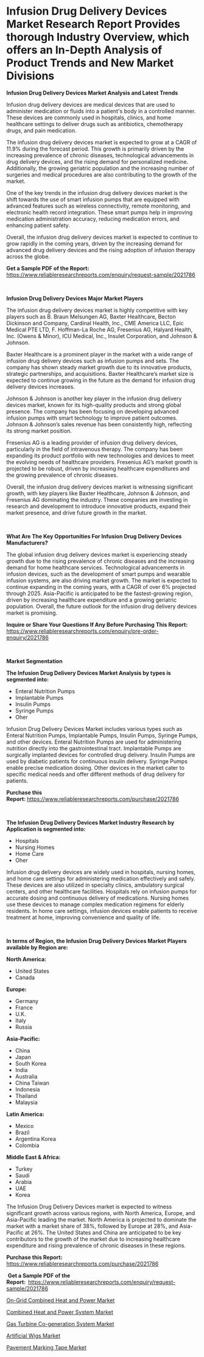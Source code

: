 <p><h1>Infusion Drug Delivery Devices Market Research Report Provides thorough Industry Overview, which offers an In-Depth Analysis of Product Trends and New Market Divisions</h1></p><p><strong>Infusion Drug Delivery Devices Market Analysis and Latest Trends</strong></p>
<p><p>Infusion drug delivery devices are medical devices that are used to administer medication or fluids into a patient's body in a controlled manner. These devices are commonly used in hospitals, clinics, and home healthcare settings to deliver drugs such as antibiotics, chemotherapy drugs, and pain medication.</p><p>The infusion drug delivery devices market is expected to grow at a CAGR of 11.9% during the forecast period. This growth is primarily driven by the increasing prevalence of chronic diseases, technological advancements in drug delivery devices, and the rising demand for personalized medicine. Additionally, the growing geriatric population and the increasing number of surgeries and medical procedures are also contributing to the growth of the market.</p><p>One of the key trends in the infusion drug delivery devices market is the shift towards the use of smart infusion pumps that are equipped with advanced features such as wireless connectivity, remote monitoring, and electronic health record integration. These smart pumps help in improving medication administration accuracy, reducing medication errors, and enhancing patient safety.</p><p>Overall, the infusion drug delivery devices market is expected to continue to grow rapidly in the coming years, driven by the increasing demand for advanced drug delivery devices and the rising adoption of infusion therapy across the globe.</p></p>
<p><strong>Get a Sample PDF of the Report:&nbsp;</strong> <a href="https://www.reliableresearchreports.com/enquiry/request-sample/2021786">https://www.reliableresearchreports.com/enquiry/request-sample/2021786</a></p>
<p>&nbsp;</p>
<p><strong>Infusion Drug Delivery Devices Major Market Players</strong></p>
<p><p>The infusion drug delivery devices market is highly competitive with key players such as B. Braun Melsungen AG, Baxter Healthcare, Becton Dickinson and Company, Cardinal Health, Inc., CME America LLC, Epic Medical PTE LTD, F. Hoffman-La Roche AG, Fresenius AG, Halyard Health, Inc. (Owens & Minor), ICU Medical, Inc., Insulet Corporation, and Johnson & Johnson.</p><p>Baxter Healthcare is a prominent player in the market with a wide range of infusion drug delivery devices such as infusion pumps and sets. The company has shown steady market growth due to its innovative products, strategic partnerships, and acquisitions. Baxter Healthcare’s market size is expected to continue growing in the future as the demand for infusion drug delivery devices increases.</p><p>Johnson & Johnson is another key player in the infusion drug delivery devices market, known for its high-quality products and strong global presence. The company has been focusing on developing advanced infusion pumps with smart technology to improve patient outcomes. Johnson & Johnson’s sales revenue has been consistently high, reflecting its strong market position.</p><p>Fresenius AG is a leading provider of infusion drug delivery devices, particularly in the field of intravenous therapy. The company has been expanding its product portfolio with new technologies and devices to meet the evolving needs of healthcare providers. Fresenius AG’s market growth is projected to be robust, driven by increasing healthcare expenditures and the growing prevalence of chronic diseases.</p><p>Overall, the infusion drug delivery devices market is witnessing significant growth, with key players like Baxter Healthcare, Johnson & Johnson, and Fresenius AG dominating the industry. These companies are investing in research and development to introduce innovative products, expand their market presence, and drive future growth in the market.</p></p>
<p>&nbsp;</p>
<p><strong>What Are The Key Opportunities For Infusion Drug Delivery Devices Manufacturers?</strong></p>
<p><p>The global infusion drug delivery devices market is experiencing steady growth due to the rising prevalence of chronic diseases and the increasing demand for home healthcare services. Technological advancements in infusion devices, such as the development of smart pumps and wearable infusion systems, are also driving market growth. The market is expected to continue expanding in the coming years, with a CAGR of over 6% projected through 2025. Asia-Pacific is anticipated to be the fastest-growing region, driven by increasing healthcare expenditure and a growing geriatric population. Overall, the future outlook for the infusion drug delivery devices market is promising.</p></p>
<p><strong>Inquire or Share Your Questions If Any Before Purchasing This Report:</strong> <a href="https://www.reliableresearchreports.com/enquiry/pre-order-enquiry/2021786">https://www.reliableresearchreports.com/enquiry/pre-order-enquiry/2021786</a></p>
<p>&nbsp;</p>
<p><strong>Market Segmentation</strong></p>
<p><strong>The Infusion Drug Delivery Devices Market Analysis by types is segmented into:</strong></p>
<p><ul><li>Enteral Nutrition Pumps</li><li>Implantable Pumps</li><li>Insulin Pumps</li><li>Syringe Pumps</li><li>Oher</li></ul></p>
<p><p>Infusion Drug Delivery Devices Market includes various types such as Enteral Nutrition Pumps, Implantable Pumps, Insulin Pumps, Syringe Pumps, and other devices. Enteral Nutrition Pumps are used for administering nutrition directly into the gastrointestinal tract. Implantable Pumps are surgically implanted devices for controlled drug delivery. Insulin Pumps are used by diabetic patients for continuous insulin delivery. Syringe Pumps enable precise medication dosing. Other devices in the market cater to specific medical needs and offer different methods of drug delivery for patients.</p></p>
<p><strong>Purchase this Report:&nbsp;</strong><a href="https://www.reliableresearchreports.com/purchase/2021786">https://www.reliableresearchreports.com/purchase/2021786</a></p>
<p>&nbsp;</p>
<p><strong>The Infusion Drug Delivery Devices Market Industry Research by Application is segmented into:</strong></p>
<p><ul><li>Hospitals</li><li>Nursing Homes</li><li>Home Care</li><li>Oher</li></ul></p>
<p><p>Infusion drug delivery devices are widely used in hospitals, nursing homes, and home care settings for administering medication effectively and safely. These devices are also utilized in specialty clinics, ambulatory surgical centers, and other healthcare facilities. Hospitals rely on infusion pumps for accurate dosing and continuous delivery of medications. Nursing homes use these devices to manage complex medication regimens for elderly residents. In home care settings, infusion devices enable patients to receive treatment at home, improving convenience and quality of life.</p></p>
<p>&nbsp;</p>
<p><strong>In terms of Region, the Infusion Drug Delivery Devices Market Players available by Region are:</strong></p>
<p>
    <p> <strong> North America: </strong>
        <ul>
            <li>United States</li>
            <li>Canada</li>
        </ul>
        </p> 
    <p> <strong> Europe: </strong>
        <ul>
            <li>Germany</li>
            <li>France</li>
            <li>U.K.</li>
            <li>Italy</li>
            <li>Russia</li>
        </ul>
        </p> 
    <p> <strong> Asia-Pacific: </strong>
        <ul>
            <li>China</li>
            <li>Japan</li>
            <li>South Korea</li>
            <li>India</li>
            <li>Australia</li>
            <li>China Taiwan</li>
            <li>Indonesia</li>
            <li>Thailand</li>
            <li>Malaysia</li>
        </ul>
        </p> 
    <p> <strong> Latin America: </strong>
        <ul>
            <li>Mexico</li>
            <li>Brazil</li>
            <li>Argentina Korea</li>
            <li>Colombia</li>
        </ul>
        </p> 
    <p> <strong> Middle East & Africa: </strong>
        <ul>
            <li>Turkey</li>
            <li>Saudi</li>
            <li>Arabia</li>
            <li>UAE</li>
            <li>Korea</li>
        </ul>
    </p>
    </p>
<p><p>The Infusion Drug Delivery Devices market is expected to witness significant growth across various regions, with North America, Europe, and Asia-Pacific leading the market. North America is projected to dominate the market with a market share of 38%, followed by Europe at 28%, and Asia-Pacific at 26%. The United States and China are anticipated to be key contributors to the growth of the market due to increasing healthcare expenditure and rising prevalence of chronic diseases in these regions.</p></p>
<p><strong>Purchase this Report: </strong><a href="https://www.reliableresearchreports.com/purchase/2021786">https://www.reliableresearchreports.com/purchase/2021786</a></p>
<p>&nbsp;<strong>Get a Sample PDF of the Report:&nbsp;&nbsp;</strong><a href="https://www.reliableresearchreports.com/enquiry/request-sample/2021786">https://www.reliableresearchreports.com/enquiry/request-sample/2021786</a></p>
<p><strong></strong></p>
<p><p><a href="https://cute-banjo-8ca.notion.site/On-Grid-Combined-Heat-and-Power-Market-Size-Reflecting-a-Forecast-Till-2031-Market-By-Type-By-Appl-a8102ad58afe40a3870a5a4950b5a567">On-Grid Combined Heat and Power Market</a></p><p><a href="https://unruly-ladybug-44b.notion.site/Combined-Heat-and-Power-System-Market-Size-Focuses-on-Market-Dynamics-In-Depth-Analysis-and-Future--4620a0760d3742a7bb07197b782b767f">Combined Heat and Power System Market</a></p><p><a href="https://shimmer-gardenia-37a.notion.site/Gas-Turbine-Co-generation-System-Market-Provides-a-Comprehensive-Analysis-Including-a-Macro-Overview-9cae5f2bba4f474fa7cb78d0c292141e">Gas Turbine Co-generation System Market</a></p><p><a href="https://view.publitas.com/reportprime-1/artificial-wigs-market-size-focuses-on-market-dynamics-in-depth-analysis-and-future-projections-of-its-market-forecasted-for-period-from-2024-to-2031/">Artificial Wigs Market</a></p><p><a href="https://view.publitas.com/reportprime-1/pavement-marking-tape-market-furnish-information-about-market-size-market-share-market-dynamics-and-projections-spanning-from-2024-to-2031/">Pavement Marking Tape Market</a></p></p>